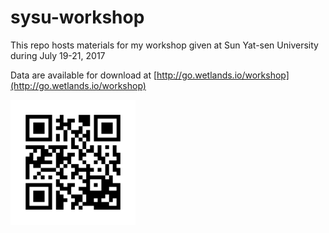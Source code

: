 # sysu-workshop
This repo hosts materials for my workshop given at Sun Yat-sen University during July 19-21, 2017

Data are available for download at [http://go.wetlands.io/workshop](http://go.wetlands.io/workshop)

<img src="images/qr-code.png" width="200">
